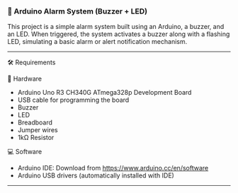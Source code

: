 ### 🔔 Arduino Alarm System (Buzzer + LED)

This project is a simple alarm system built using an Arduino, a buzzer, and an LED. When triggered, the system activates a buzzer along with a flashing LED, simulating a basic alarm or alert notification mechanism.

---

🛠️ Requirements

🔧 Hardware
*  Arduino Uno R3 CH340G ATmega328p Development Board
*  USB cable for programming the board
*  Buzzer
*  LED
*  Breadboard
*  Jumper wires
*  1kΩ Resistor

💻 Software
*  Arduino IDE: Download from https://www.arduino.cc/en/software
*  Arduino USB drivers (automatically installed with IDE)
---


